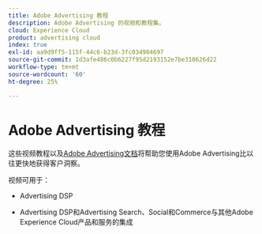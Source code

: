 ```yaml
---
title: Adobe Advertising 教程
description: Adobe Advertising 的视频和教程集。
cloud: Experience Cloud
product: advertising cloud
index: true
exl-id: aa9d9ff5-115f-44c6-b23d-3fc034904697
source-git-commit: 1d3afe486c0b6227f95d2193152e7be310626d22
workflow-type: tm+mt
source-wordcount: '60'
ht-degree: 25%

---
```


# Adobe Advertising 教程

这些视频教程以及[Adobe Advertising文档](https://experienceleague.adobe.com/en/docs/advertising)将帮助您使用Adobe Advertising比以往更快地获得客户洞察。

视频可用于：

* Advertising DSP

* Advertising DSP和Advertising Search、Social和Commerce与其他Adobe Experience Cloud产品和服务的集成

<!--
See other -learn tutorials landing pages to get ideas for additional content
-->
